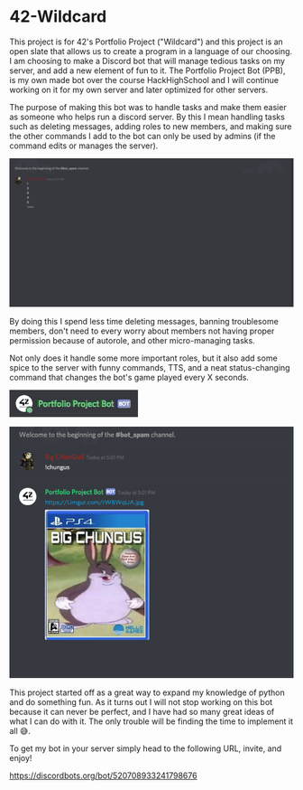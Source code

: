 # 42-Wildcard
This project is for 42's Portfolio Project ("Wildcard") and this project is an open slate that allows us to create a program in a language of our choosing. I am choosing to make a Discord bot that will manage tedious tasks on my server, and add a new element of fun to it. The Portfolio Project Bot (PPB), is my own made bot over the course HackHighSchool and I will continue working on it for my own server and later optimized for other servers.

The purpose of making this bot was to handle tasks and make them easier as someone who helps run a discord server. By this I mean handling tasks such as deleting messages, adding roles to new members, and making sure the other commands I add to the bot can only be used by admins (if the command edits or manages the server). 

![](clear.gif)

By doing this I spend less time  deleting messages, banning troublesome members, don't need to every worry about members not having proper permission because of autorole, and other micro-managing tasks.


Not only does it handle some more important roles, but it also add some spice to the server with funny commands, TTS, and a neat status-changing command that changes the bot's game played every X seconds.

![](game_status.gif)

![](chungus.png)

This project started off as a great way to expand my knowledge of python and do something fun. As it turns out I will not stop working on this bot because it can never be perfect, and I have had so many great ideas of what I can do with it. The only trouble will be finding the time to implement it all 😅.

To get my bot in your server simply head to the following URL, invite, and enjoy!

https://discordbots.org/bot/520708933241798676

